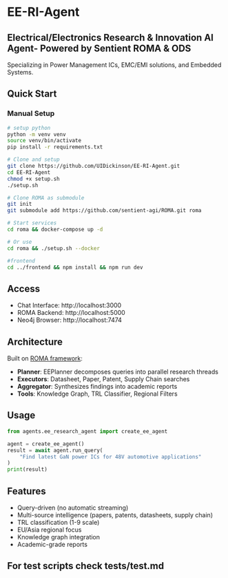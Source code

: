 # EE-RI-Agent

## Electrical/Electronics Research & Innovation AI Agent- Powered by Sentient ROMA & ODS

Specializing in Power Management ICs, EMC/EMI solutions, and Embedded Systems.

## Quick Start

### Manual Setup
```bash
# setup python
python -m venv venv
source venv/bin/activate
pip install -r requirements.txt
```

```bash
# Clone and setup
git clone https://github.com/UIDickinson/EE-RI-Agent.git
cd EE-RI-Agent
chmod +x setup.sh
./setup.sh

# Clone ROMA as submodule
git init
git submodule add https://github.com/sentient-agi/ROMA.git roma

# Start services
cd roma && docker-compose up -d

# Or use
cd roma && ./setup.sh --docker

#frontend
cd ../frontend && npm install && npm run dev
```

## Access
- Chat Interface: http://localhost:3000
- ROMA Backend: http://localhost:5000
- Neo4j Browser: http://localhost:7474

## Architecture

Built on [ROMA framework](https://github.com/sentient-agi/ROMA):
- **Planner**: EEPlanner decomposes queries into parallel research threads
- **Executors**: Datasheet, Paper, Patent, Supply Chain searches
- **Aggregator**: Synthesizes findings into academic reports
- **Tools**: Knowledge Graph, TRL Classifier, Regional Filters

## Usage

```python
from agents.ee_research_agent import create_ee_agent

agent = create_ee_agent()
result = await agent.run_query(
    "Find latest GaN power ICs for 48V automotive applications"
)
print(result)
```

## Features
- Query-driven (no automatic streaming)
- Multi-source intelligence (papers, patents, datasheets, supply chain)
- TRL classification (1-9 scale)
- EU/Asia regional focus
- Knowledge graph integration
- Academic-grade reports

## For test scripts check tests/test.md